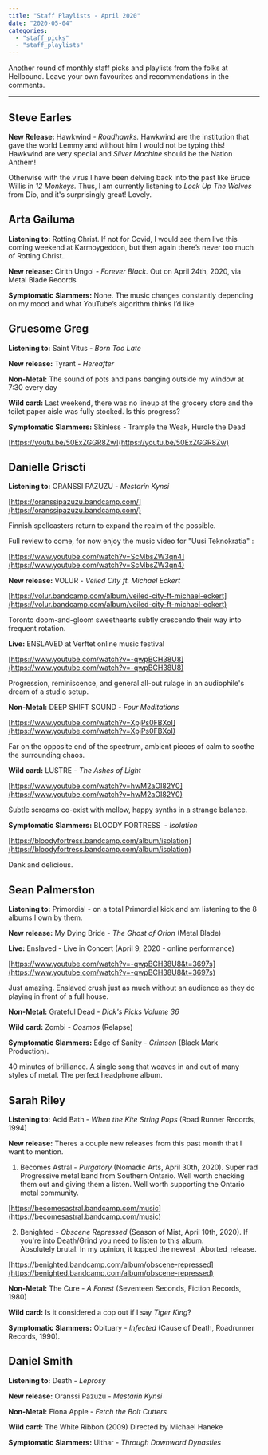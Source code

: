```yaml
---
title: "Staff Playlists - April 2020"
date: "2020-05-04"
categories: 
  - "staff_picks"
  - "staff_playlists"
---
```


Another round of monthly staff picks and playlists from the folks at Hellbound. Leave your own favourites and recommendations in the comments.

* * *

## Steve Earles

**New Release:** Hawkwind - _Roadhawks._ Hawkwind are the institution that gave the world Lemmy and without him I would not be typing this! Hawkwind are very special and _Silver Machine_ should be the Nation Anthem!

Otherwise with the virus I have been delving back into the past like Bruce Willis in _12 Monkeys._ Thus, I am currently listening to _Lock Up_ _The Wolves_ from Dio, and it's surprisingly great! Lovely.

## Arta Gailuma

**Listening to:** Rotting Christ. If not for Covid, I would see them live this coming weekend at Karmoygeddon, but then again there’s never too much of Rotting Christ..

**New release:** Cirith Ungol - _Forever Black._ Out on April 24th, 2020, via Metal Blade Records

**Symptomatic Slammers:** None. The music changes constantly depending on my mood and what YouTube’s algorithm thinks I’d like

## Gruesome Greg

**Listening to:** Saint Vitus - _Born Too Late_

**New release:** Tyrant - _Hereafter_

**Non-Metal:** The sound of pots and pans banging outside my window at 7:30 every day

**Wild card:** Last weekend, there was no lineup at the grocery store and the toilet paper aisle was fully stocked. Is this progress?

**Symptomatic Slammers:** Skinless - Trample the Weak, Hurdle the Dead

[https://youtu.be/50ExZGGR8Zw](https://youtu.be/50ExZGGR8Zw)

## Danielle Griscti

**Listening to:** ORANSSI PAZUZU - _Mestarin Kynsi_

[https://oranssipazuzu.bandcamp.com/](https://oranssipazuzu.bandcamp.com/)

Finnish spellcasters return to expand the realm of the possible.

Full review to come, for now enjoy the music video for "Uusi Teknokratia" :

[https://www.youtube.com/watch?v=ScMbsZW3qn4](https://www.youtube.com/watch?v=ScMbsZW3qn4)

**New release:** VOLUR - _Veiled City ft. Michael Eckert_

[https://volur.bandcamp.com/album/veiled-city-ft-michael-eckert](https://volur.bandcamp.com/album/veiled-city-ft-michael-eckert)

Toronto doom-and-gloom sweethearts subtly crescendo their way into frequent rotation.

**Live:** ENSLAVED at Verftet online music festival

[https://www.youtube.com/watch?v=-qwpBCH38U8](https://www.youtube.com/watch?v=-qwpBCH38U8)

Progression, reminiscence, and general all-out rulage in an audiophile's dream of a studio setup.

**Non-Metal:** DEEP SHIFT SOUND - _Four Meditations_

[https://www.youtube.com/watch?v=XpjPs0FBXoI](https://www.youtube.com/watch?v=XpjPs0FBXoI)

Far on the opposite end of the spectrum, ambient pieces of calm to soothe the surrounding chaos.

**Wild card:** LUSTRE - _The Ashes of Light_

[https://www.youtube.com/watch?v=hwM2aOI82Y0](https://www.youtube.com/watch?v=hwM2aOI82Y0)

Subtle screams co-exist with mellow, happy synths in a strange balance.

**Symptomatic Slammers:** BLOODY FORTRESS  - _Isolation_

[https://bloodyfortress.bandcamp.com/album/isolation](https://bloodyfortress.bandcamp.com/album/isolation)

Dank and delicious.

## Sean Palmerston

**Listening to:** Primordial - on a total Primordial kick and am listening to the 8 albums I own by them.

**New release:** My Dying Bride - _The Ghost of Orion_ (Metal Blade)

**Live:** Enslaved - Live in Concert (April 9, 2020 - online performance)

[https://www.youtube.com/watch?v=-qwpBCH38U8&t=3697s](https://www.youtube.com/watch?v=-qwpBCH38U8&t=3697s)

Just amazing. Enslaved crush just as much without an audience as they do playing in front of a full house.

**Non-Metal:** Grateful Dead - _Dick's Picks Volume 36_ 

**Wild card:** Zombi - _Cosmos_ (Relapse)

**Symptomatic Slammers:** Edge of Sanity - _Crimson_ (Black Mark Production).

40 minutes of brilliance. A single song that weaves in and out of many styles of metal. The perfect headphone album.

## Sarah Riley

**Listening to:** Acid Bath - _When the Kite String Pops_ (Road Runner Records, 1994)

**New release:** Theres a couple new releases from this past month that I want to mention.

1. Becomes Astral - _Purgatory_ (Nomadic Arts, April 30th, 2020). Super rad Progressive metal band from Southern Ontario. Well worth checking them out and giving them a listen. Well worth supporting the Ontario metal community.

[https://becomesastral.bandcamp.com/music](https://becomesastral.bandcamp.com/music)

2. Benighted - _Obscene Repressed_ (Season of Mist, April 10th, 2020). If you're into Death/Grind you need to listen to this album. Absolutely brutal. In my opinion, it topped the newest _Aborted_release.

[https://benighted.bandcamp.com/album/obscene-repressed](https://benighted.bandcamp.com/album/obscene-repressed)

**Non-Metal:** The Cure - _A Forest_ (Seventeen Seconds, Fiction Records, 1980)

**Wild card:** Is it considered a cop out if I say _Tiger King_?

**Symptomatic Slammers:** Obituary - _Infected_ (Cause of Death, Roadrunner Records, 1990).

## Daniel Smith

**Listening to:** Death - _Leprosy_

**New release:** Oranssi Pazuzu - _Mestarin Kynsi_

**Non-Metal:** Fiona Apple - _Fetch the Bolt Cutters_

**Wild card:** The White Ribbon (2009) Directed by Michael Haneke

**Symptomatic Slammers:** Ulthar - _Through Downward Dynasties_
